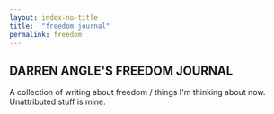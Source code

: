 ```yaml
---
layout: index-no-title
title:  "freedom journal"
permalink: freedom
---
```

## DARREN ANGLE'S FREEDOM JOURNAL
<div class='spacer'></div>
A collection of writing about freedom / things I'm thinking about now. Unattributed stuff is mine.
